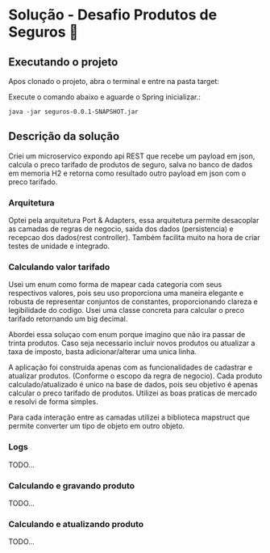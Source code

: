 
# Solução - Desafio Produtos de Seguros 🚀

## Executando o projeto
Apos clonado o projeto, abra o terminal e entre na pasta target:

Execute o comando abaixo e aguarde o Spring inicializar.:
```
java -jar seguros-0.0.1-SNAPSHOT.jar
```

## Descrição da solução
Criei um microservico expondo api REST que recebe um payload em json, calcula o preco tarifado de produtos de seguro, salva no 
banco de dados em memoria H2 e retorna como resultado outro payload em json com o preco tarifado.

### Arquitetura
Optei pela arquitetura Port & Adapters, essa arquitetura permite desacoplar as camadas de regras de negocio, 
saida dos dados (persistencia) e recepcao dos dados(rest controller). 
Também facilita muito na hora de criar testes de unidade e integrado.

### Calculando valor tarifado
Usei um enum como forma de mapear cada categoria com seus respectivos valores, pois seu uso proporciona uma maneira 
elegante e robusta de representar conjuntos de constantes, proporcionando clareza e legibilidade do codigo.
Usei uma classe concreta para calcular o preco tarifado retornando um big decimal. 

Abordei essa soluçao com enum porque imagino que não ira passar de trinta produtos. Caso seja necessario incluir novos 
produtos ou atualizar a taxa de imposto, basta adicionar/alterar uma unica linha.

A aplicação foi construida apenas com as funcionalidades de cadastrar e atualizar produtos. (Conforme o escopo da 
regra de negocio). 
Cada produto calculado/atualizado é unico na base de dados, pois seu objetivo é apenas calcular o preco tarifado de 
produtos. Utilizei as boas praticas de mercado e resolvi de forma simples.

Para cada interação entre as camadas utilizei a biblioteca mapstruct que permite converter um tipo de objeto em outro objeto.

### Logs
TODO...


### Calculando e gravando produto
TODO...

### Calculando e atualizando produto
TODO...


    







